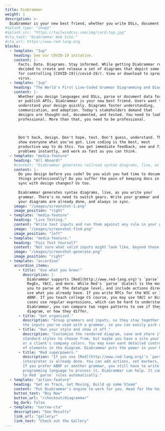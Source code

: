 ```yaml
---
title: DiaGrammar
weight: 1
description: >-
  DiaGrammar is your new best friend, whether you write DSLs, document data formats, or publish APIs. Users want to understand your design quickly. Diagrams foster understanding, communication, and adoption. Today's stakeholders demand that designs are thought-out, documented, and tested. You need to look professional. More than that, you need to be professional. Don't hack, design. Don't hope, test. Don't guess, understand. Then show everyone what you've got.
#splash_type: "image"
#splash_src: "https://tailwindcss.com/img/card-top.jpg"
#cta_text: "DiaGrammar Web Site."
#cta_url: https://www.red-lang.org
blocks:
  - template: "1up"
    heading: See our COVID-19 initative.
    content: |-
      Facts. Data. Diagrams. Stay informed. While getting DiaGrammar ready for prime time we
      decided to create and release a set of diagrams that depict some basic processes
      for controlling [COVID-19](/covid-19/). View or download to spread the facts, not the
      virus.
  - template: "1up"
    heading: "The World's First Live-Coded Grammar Diagramming and Diagnostic Tool."
    content: |-
      Whether you design languages and DSLs, parse or document data formats,
      or publish APIs, DiaGrammar is your new best friend. Users want to 
      understand your design quickly. Diagrams foster understanding, 
      communication, and adoption. Today's stakeholders demand that 
      designs are thought-out, documented, and tested. You need to look 
      professional. More than that, you need to be professional.
      
      
      
      Don't hack, design. Don't hope, test. Don't guess, understand. Then
      show everyone what you've got. Live coding is the best, most
      productive way to do this. You get immediate feedback, see and fix
      problems instantly, and work as fast as you can think.
  - template: "media-feature"
    heading: "All Aboard!"
    #content: "DiaGrammar generates railroad syntax diagrams, live, as you write your grammar. It understands Red's Parse dialect, ABNF, McKeeman Form, and more metagrammars are coming."
    content: |- 
      Do you design before you code? Do you wish you had time to document
      things professionally? Do you suffer the pain of keeping docs in
      sync with design changes? Us too.
      
      DiaGrammar generates syntax diagrams, live, as you write your
      grammar. There's no need to switch gears. Write your grammar and 
      your diagrams are already done, and always in sync.
    image: "/images/screenshot-1.png"
    image_position: "right"
  - template: "media-feature"
    heading: "Live Testing."
    content: "Write test inputs and run them against any rule in your grammar. Or put them in files and test against entire directories. Not only can you see if an input matches your entire grammar, you can select specific rules and find where they match parts of your input."
    image: "/images/screenshot-find.png"
    image_position: "left"
  - template: "media-feature."
    heading: "Fuzz Test Yourself"
    content: "Not sure what valid inputs might look like, beyond those you come up with and design for? Use the Generate feature to create randomly synthesized inputs that a rule, or your entire grammar, will recognize. If DiaGrammar generates it, it will also parse it. Generated inputs may show you things you didn't know your grammar could handle."
    image: "/images/screenshot-generate.png"
    image_position: "right"
  - template: "accordion"
    accordion_items:
      - title: "Use what you know!"
        description: |-
          DiaGrammar supports [Red](http://www.red-lang.org)'s `parse` dialect, ABNF, McKeeman,
          RegEx, YACC, and more. While Red's `parse` dialect is the most powerful, allowing 
          you to parse at the datatype level, and include actions directly, DiaGrammar lets you
          use what you already have. If you write RFCs for the W3C or IETF, you're going to use
          ABNF. If you teach college CS course, you may use YACC or Bison. Developers in many
          cases use regular expressions, which can be hard to understand once written. With
          DiaGrammar, you can compare two regex patterns to see if they generate the same 
          diagram, or how they differ.
      - title: "Get organized."
        description: "Group grammars and inputs, so they stay together. DiaGrammar remembers
        the inputs you've used with a grammar, so you can easily pick up where you left off."
      - title: "Own your style and show it off."
        description: "Customize the rendered diagram, save and share it. There are a number of
        standard styles to choose from, but maybe you have a site your diagrams need to match,
        or a client's company colors. You may even want detailed control over the size and shape
        of elements in the diagram. DiaGrammar puts the power in your hands."
      - title: "Red superpowers."
        description: "If you use [Red](http://www.red-lang.org)'s `parse` dialect, your grammar 
        interpreter is already done. You can add actions, set markers, extract content, and more.
        If you prefer ABNF or another grammar, you still have to write the code in another 
        programming language to process it. DiaGrammar can help. It can convert some metagrammars 
        to Red `parse` rules automatically."
  - template: "action-feature"
    heading: "Get on Track, Get Moving, Build up some Steam"
    content: "Put DiaGrammar's engine to work for you. Head for the horizon. Don't miss the train."
    button_text: "Buy Now"
    button_url: "/checkout/diagrammar"
    bg_dark: false
  - template: "narrow-cta"
    description: "See Results"
    link_url: "gallery/"
    link_text: "Check out the Gallery"
---
```

